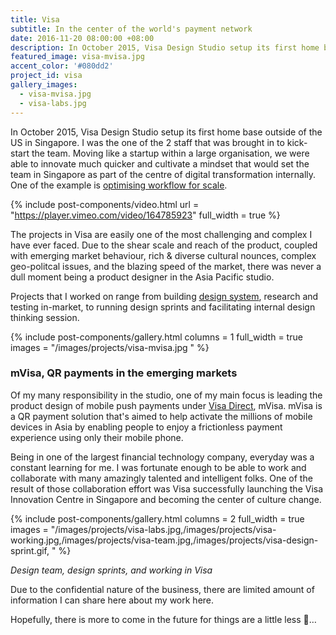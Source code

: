 ```yaml
---
title: Visa
subtitle: In the center of the world's payment network
date: 2016-11-20 08:00:00 +08:00
description: In October 2015, Visa Design Studio setup its first home base outside of the US in Singapore. I was the one of the 2 staff that was brought in to kick-start the team. Moving like a startup within a large organisation, we were able to innovate much quicker and cultivate a mindset that would set the team in Singapore as part of the centre of digital transformation internally.
featured_image: visa-mvisa.jpg
accent_color: '#080dd2'
project_id: visa
gallery_images:
  - visa-mvisa.jpg
  - visa-labs.jpg
---
```


In October 2015, Visa Design Studio setup its first home base outside of the US in Singapore. I was the one of the 2 staff that was brought in to kick-start the team. Moving like a startup within a large organisation, we were able to innovate much quicker and cultivate a mindset that would set the team in Singapore as part of the centre of digital transformation internally. One of the example is [optimising workflow for scale](https://sympli.io/blog/2016/10/04/less-time-specingatvisa/).

{% include post-components/video.html
	url = "https://player.vimeo.com/video/164785923"
	full_width = true
%}

The projects in Visa are easily one of the most challenging and complex I have ever faced. Due to the shear scale and reach of the product, coupled with emerging market behaviour, rich & diverse cultural nounces, complex geo-politcal issues, and the blazing speed of the market, there was never a dull moment being a product designer in the Asia Pacific studio.

Projects that I worked on range from building [design system](http://design.visa.com/design-systems.html), research and testing in-market, to running design sprints and facilitating internal design thinking session.

{% include post-components/gallery.html
	columns = 1
	full_width = true
	images = "/images/projects/visa-mvisa.jpg
	"
%}

### mVisa, QR payments in the emerging markets

Of my many responsibility in the studio, one of my main focus is leading the product design of mobile push payments under [Visa Direct](https://developer.visa.com/capabilities/visa_direct), mVisa. mVisa is a QR payment solution that's aimed to help activate the millions of mobile devices in Asia by enabling people to enjoy a frictionless payment experience using only their mobile phone.

Being in one of the largest financial technology company, everyday was a constant learning for me. I was fortunate enough to be able to work and collaborate with many amazingly talented and intelligent folks. One of the result of those collaboration effort was Visa successfully launching the Visa Innovation Centre in Singapore and becoming the center of culture change.

{% include post-components/gallery.html
	columns = 2
	full_width = true
	images = "/images/projects/visa-labs.jpg,/images/projects/visa-working.jpg,/images/projects/visa-team.jpg,/images/projects/visa-design-sprint.gif,
	"
%}

*Design team, design sprints, and working in Visa*

Due to the confidential nature of the business, there are limited amount of information I can share here about my work here.

Hopefully, there is more to come in the future for  things are a little less 🙊…
